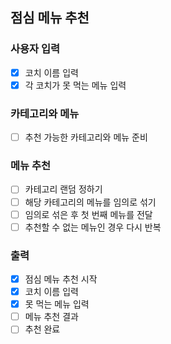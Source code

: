 ## 점심 메뉴 추천
### 사용자 입력
- [X] 코치 이름 입력
- [X] 각 코치가 못 먹는 메뉴 입력

### 카테고리와 메뉴
- [ ] 추천 가능한 카테고리와 메뉴 준비

### 메뉴 추천
- [ ] 카테고리 랜덤 정하기
- [ ] 해당 카테고리의 메뉴를 임의로 섞기
- [ ] 임의로 섞은 후 첫 번째 메뉴를 전달
- [ ] 추천할 수 없는 메뉴인 경우 다시 반복

### 출력
- [X] 점심 메뉴 추천 시작
- [X] 코치 이름 입력
- [X] 못 먹는 메뉴 입력
- [ ] 메뉴 추천 결과
- [ ] 추천 완료